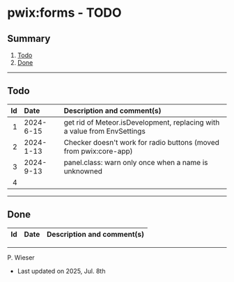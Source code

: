 # pwix:forms - TODO

## Summary

1. [Todo](#todo)
2. [Done](#done)

---
## Todo

|   Id | Date       | Description and comment(s) |
| ---: | :---       | :---                       |
|    1 | 2024- 6-15 | get rid of Meteor.isDevelopment, replacing with a value from EnvSettings |
|    2 | 2024- 1-13 | Checker doesn't work for radio buttons (moved from pwix:core-app) |
|    3 | 2024- 9-13 | panel.class: warn only once when a name is unknowned |
|    4 |  |  |

---
## Done

|   Id | Date       | Description and comment(s) |
| ---: | :---       | :---                       |

---
P. Wieser
- Last updated on 2025, Jul. 8th